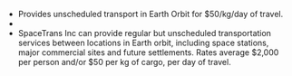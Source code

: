 - Provides unscheduled transport in Earth Orbit for $50/kg/day of travel.
-
- SpaceTrans Inc can provide regular but unscheduled transportation services between locations in Earth orbit, including space stations, major commercial sites and future settlements. Rates average $2,000 per person and/or $50 per kg of cargo, per day of travel.